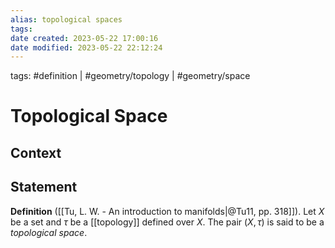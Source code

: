 ```yaml
---
alias: topological spaces
tags: 
date created: 2023-05-22 17:00:16
date modified: 2023-05-22 22:12:24
---
```


tags: #definition | #geometry/topology | #geometry/space

# Topological Space

## Context

## Statement

**Definition** ([[Tu, L. W. - An introduction to manifolds|@Tu11, pp. 318]]). Let $X$ be a set and $\tau$ be a [[topology]] defined over $X$. The pair $(X, \tau)$ is said to be a *topological space*.
